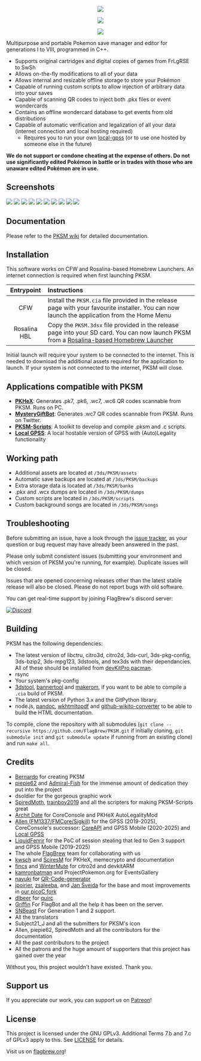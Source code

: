 <p align="center"><img src="https://raw.githubusercontent.com/FlagBrew/PKSM/master/assets/banner.png" /></p>
<p align="center"><img src="https://img.shields.io/badge/License-GPLv3-blue.svg" /></p>
<p align="center"><img src="https://github.com/FlagBrew/PKSM/workflows/CI/badge.svg" /></p>

Multipurpose and portable Pokemon save manager and editor for generations I to VIII, programmed in
C++.

- Supports original cartridges and digital copies of games from FrLgRSE to SwSh
- Allows on-the-fly modifications to all of your data
- Allows internal and resizable offline storage to store your Pokémon
- Capable of running custom scripts to allow injection of arbitrary data into
  your saves
- Capable of scanning QR codes to inject both .pkx files or event wondercards
- Contains an offline wondercard database to get events from old distributions
- Capable of automatic verification and legalization of all your data (internet connection and local hosting required)
  - Requires you to run your own [local-gpss](https://github.com/FlagBrew/local-gpss) (or to use one hosted by someone else in the future)

**We do not support or condone cheating at the expense of others. Do not use
significantly edited Pokémon in battle or in trades with those who are unaware
edited Pokémon are in use.**

## Screenshots

![](https://i.imgur.com/HeRfuyl.png) ![](https://i.imgur.com/1GQsSbl.png)
![](https://i.imgur.com/2nePNbY.png) ![](https://i.imgur.com/nLSknIq.png)
![](https://i.imgur.com/2G7zbBH.png) ![](https://i.imgur.com/KPMIoHa.png)
![](https://i.imgur.com/LKnAcHI.png) ![](https://i.imgur.com/NaWoUIa.png)
![](https://i.imgur.com/0VSTcgA.png) ![](https://i.imgur.com/0g7O9y7.png)

## Documentation

Please refer to the [PKSM wiki](https://github.com/FlagBrew/PKSM/wiki) for
detailed documentation.

## Installation

This software works on CFW and Rosalina-based Homebrew Launchers. An internet
connection is required when first launching PKSM.

|  Entrypoint  | Instructions                                                                                                                                                                     |
| :----------: | :------------------------------------------------------------------------------------------------------------------------------------------------------------------------------- |
|     CFW      | Install the `PKSM.cia` file provided in the release page with your favourite installer. You can now launch the application from the Home Menu                                    |
| Rosalina HBL | Copy the `PKSM.3dsx` file provided in the release page into your SD card. You can now launch PKSM from a [Rosalina-based Homebrew Launcher](https://github.com/fincs/new-hbmenu) |

Initial launch will require your system to be connected to the internet. This is
needed to download the additional assets required for the application to launch.
If your system is not connected to the internet, PKSM will close.

## Applications compatible with PKSM

- **[PKHeX](https://github.com/kwsch/PKHeX)**: Generates .pk7, .pk6, .wc7, .wc6
  QR codes scannable from PKSM. Runs on PC.
- **[MysteryGiftBot](https://twitter.com/mysterygiftbot)**: Generates .wc7 QR
  codes scannable from PKSM. Runs on Twitter.
- **[PKSM-Scripts](https://github.com/FlagBrew/PKSM-Scripts)**: A toolkit to
  develop and compile .pksm and .c scripts.
- **[Local GPSS](https://github.com/FlagBrew/local-gpss)**: A local hostable version of GPSS with (Auto)Legality functionality

## Working path

- Additional assets are located at `/3ds/PKSM/assets`
- Automatic save backups are located at `/3ds/PKSM/backups`
- Extra storage data is located at `/3ds/PKSM/banks`
- .pkx and .wcx dumps are located in `/3ds/PKSM/dumps`
- Custom scripts are located in `/3ds/PKSM/scripts`
- Custom background songs are located in `/3ds/PKSM/songs`

## Troubleshooting

Before submitting an issue, have a look through the [issue tracker](https://github.com/FlagBrew/PKSM/issues), as your
question or bug request may have already been answered in the past.

Please only submit consistent issues (submitting your environment and which
version of PKSM you're running, for example). Duplicate issues will be closed.

Issues that are opened concerning releases other than the latest stable release will also be closed. Please do not report bugs with old software.

You can get real-time support by joining FlagBrew's discord server:

[![Discord](https://discordapp.com/api/guilds/278222834633801728/widget.png?style=banner3&time-)](https://discord.gg/bGKEyfY)

## Building

PKSM has the following dependencies:

- The latest version of libctru, citro3d, citro2d, 3ds-curl, 3ds-pkg-config, 3ds-bzip2, 3ds-mpg123, 3dstools, and tex3ds with
  their dependancies. All of these should be installed from [devKitPro
  pacman](https://devkitpro.org/wiki/devkitPro_pacman).
- rsync
- Your system's pkg-config
- [3dstool](https://github.com/dnasdw/3dstool/releases),
  [bannertool](https://github.com/Steveice10/bannertool/releases) and
  [makerom](https://github.com/profi200/Project_CTR/releases), if you want to be
  able to compile a `.cia` build of PKSM.
- The latest version of Python 3.x and the GitPython library.
- node.js, [pandoc](https://pandoc.org/), [wkhtmltopdf](https://wkhtmltopdf.org)
  and
  [github-wikito-converter](https://www.npmjs.com/package/github-wikito-converter)
  to be able to build the HTML documentation.

To compile, clone the repository with all submodules (`git clone --recursive
https://github.com/FlagBrew/PKSM.git` if initially cloning, `git submodule init`
and `git submodule update` if running from an existing clone) and run `make
all`.

## Credits

- [Bernardo](https://github.com/BernardoGiordano/) for creating PKSM
- [piepie62](https://github.com/piepie62) and
  [Admiral-Fish](https://github.com/Admiral-Fish) for the immense amount of
  dedication they put into the project
- dsoldier for the gorgeous graphic work
- [SpiredMoth](https://github.com/SpiredMoth),
  [trainboy2019](https://github.com/trainboy2019) and all the scripters for
  making PKSM-Scripts great
- [Archit Date](https://github.com/architdate) for CoreConsole and PKHeX AutoLegalityMod
- [Allen (FM1337/FMCore/Sigkill)](https://github.com/FM1337) for the GPSS (2019-2025), CoreConsole's successor: [CoreAPI](https://github.com/FlagBrew/CoreAPI) and GPSS Mobile (2020-2025) and [Local GPSS](https://github.com/FlagBrew/local-gpss)
- [LiquidFenrir](https://github.com/LiquidFenrir) for the PoC of session stealing that led to Gen 3 support and GPSS Mobile (2019-2025)
- The whole [FlagBrew](https://github.com/FlagBrew) team for collaborating with
  us
- [kwsch](https://github.com/kwsch) and [SciresM](https://github.com/SciresM)
  for PKHeX, memecrypto and documentation
- [fincs](https://github.com/fincs) and
  [WinterMute](https://github.com/WinterMute) for citro2d and devkitARM
- [kamronbatman](https://github.com/kamronbatman) and ProjectPokemon.org for
  EventsGallery
- [nayuki](https://github.com/nayuki) for [QR-Code-generator](https://github.com/nayuki/QR-Code-generator)
- [jpoirier](https://github.com/jpoirier), [zsaleeba](https://gitlab.com/zsaleeba), and [Jan Švejda](https://gitlab.com/jenda.svejda) for the base and most improvements in [our picoC fork](https://github.com/FlagBrew/picoc)
- [dlbeer](https://github.com/dlbeer) for [quirc](https://github.com/dlbeer/quirc)
- [Griffin](https://github.com/GriffinG1) For FlagBot and all the help it has been on the server.
- [SNBeast](https://github.com/SNBeast) For Generation 1 and 2 support.
- All the translators
- Subject21_J and all the submitters for PKSM's icon
- Allen, piepie62, SpiredMoth and all the contributors for the documentation
- All the past contributors to the project
- All the patrons and the huge amount of supporters that this project has gained
  over the year

Without you, this project wouldn't have existed. Thank you.

## Support us

If you appreciate our work, you can support us on
[Patreon](https://www.patreon.com/FlagBrew)!

## License

This project is licensed under the GNU GPLv3. Additional Terms 7.b and 7.c of
GPLv3 apply to this. See
[LICENSE](https://github.com/FlagBrew/PKSM/blob/master/LICENSE) for details.

Visit us on [flagbrew.org](https://flagbrew.org/)!
